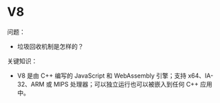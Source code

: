 # V8

问题：

* 垃圾回收机制是怎样的？

关键知识：

* V8 是由 C++ 编写的  JavaScript 和 WebAssembly 引擎；支持 x64、IA-32、ARM 或 MIPS 处理器；可以独立运行也可以被嵌入到任何 C++ 应用中。